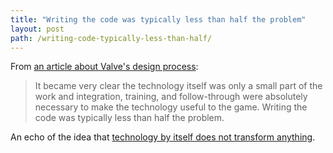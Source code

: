 ```yaml
---
title: "Writing the code was typically less than half the problem"
layout: post
path: /writing-code-typically-less-than-half/
---
```


From [an article about Valve's design process](http://www.gamasutra.com/view/feature/3408/the_cabal_valves_design_process_.php):

> It became very clear the technology itself was only a small part of the work and integration, training, and follow-through were absolutely necessary to make the technology useful to the game. Writing the code was typically less than half the problem.

An echo of the idea that [technology by itself does not transform anything](http://evanhahn.com/technology-itself-does-not-transform-anything/).
